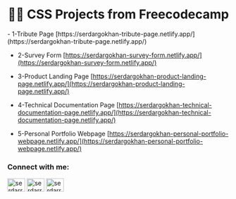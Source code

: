 <h1 align="center">🧑‍💻 CSS Projects from Freecodecamp</h1>
- 1-Tribute Page [https://serdargokhan-tribute-page.netlify.app/](https://serdargokhan-tribute-page.netlify.app/)

- 2-Survey Form [https://serdargokhan-survey-form.netlify.app/](https://serdargokhan-survey-form.netlify.app/)

- 3-Product Landing Page [https://serdargokhan-product-landing-page.netlify.app/](https://serdargokhan-product-landing-page.netlify.app/)

- 4-Technical Documentation Page [https://serdargokhan-technical-documentation-page.netlify.app/](https://serdargokhan-technical-documentation-page.netlify.app/)

- 5-Personal Portfolio Webpage [https://serdargokhan-personal-portfolio-webpage.netlify.app/](https://serdargokhan-personal-portfolio-webpage.netlify.app/)

<h3 align="left">Connect with me:</h3>
<p align="left">
<a href="https://twitter.com/serdarrgokhann" target="blank"><img align="center" src="https://raw.githubusercontent.com/rahuldkjain/github-profile-readme-generator/master/src/images/icons/Social/twitter.svg" alt="serdarrgokhann" height="30" width="40" /></a>
<a href="https://linkedin.com/in/serdarrgokhann" target="blank"><img align="center" src="https://raw.githubusercontent.com/rahuldkjain/github-profile-readme-generator/master/src/images/icons/Social/linked-in-alt.svg" alt="serdarrgokhann" height="30" width="40" /></a>
<a href="https://instagram.com/serdarrgokhann" target="blank"><img align="center" src="https://raw.githubusercontent.com/rahuldkjain/github-profile-readme-generator/master/src/images/icons/Social/instagram.svg" alt="serdarrgokhann" height="30" width="40" /></a>
</p>
